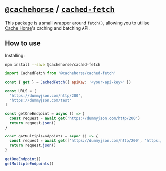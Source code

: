 # [`@cachehorse`](https://cache.horse) / [`cached-fetch`](https://github.com/cachehorse/cached-fetch)

This package is a small wrapper around `fetch()`, allowing you to utilise [Cache Horse](https://cache.horse)'s caching and batching API.

## How to use

Installing:

```bash
npm install --save @cachehorse/cached-fetch
```

```js
import CachedFetch from '@cachehorse/cached-fetch'

const { get } = CachedFetch({ apiKey: '<your-api-key>' })

const URLS = [
  'https://dummyjson.com/http/200',
  'https://dummyjson.com/test'
]

const getOneEndpoint = async () => {
  const request = await get('https://dummyjson.com/http/200')
  return request.json()
}

const getMultipleEndpoints = async () => {
  const request = await get(['https://dummyjson.com/http/200', 'https://dummyjson.com/test'])
  return request.json()
}

getOneEndpoint()
getMultipleEndpoints()
```
